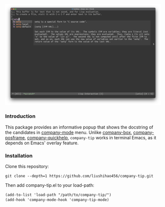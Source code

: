 <img src="./screenshot.png">

### Introduction
This package provides an informative popup that shows the docstring of the
candidates in [company-mode](https://github.com/company-mode/company-mode) menu.
Unlike [company-box](https://github.com/sebastiencs/company-box),
[company-posframe](https://github.com/tumashu/company-posframe),
[company-quickhelp](https://github.com/company-mode/company-quickhelp),
```company-tip``` works in terminal Emacs, as it depends on Emacs' overlay
feature.

### Installation
Clone this repository:

``` shell
git clone --depth=1 https://github.com/liushihao456/company-tip.git
```

Then add company-tip.el to your load-path:

``` emacs-lisp
(add-to-list 'load-path "/path/to/company-tip/")
(add-hook 'company-mode-hook 'company-tip-mode)
```

